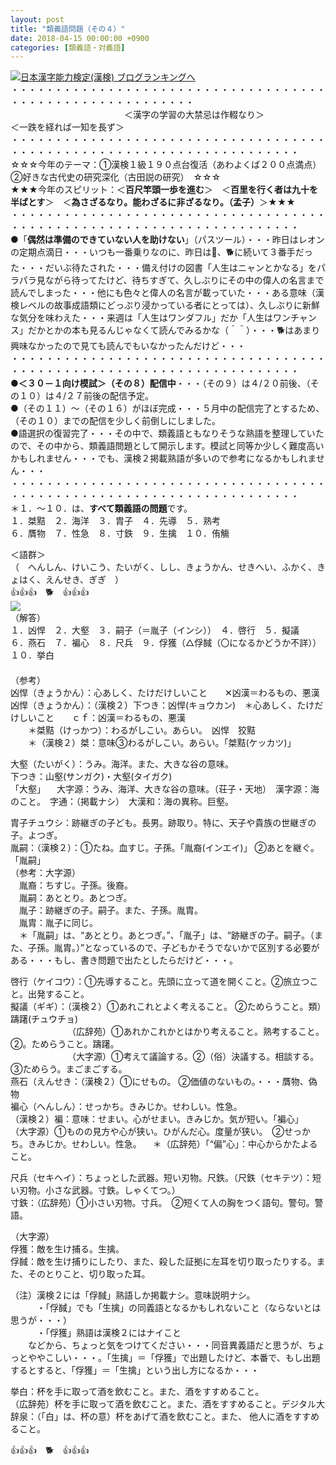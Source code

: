 ```yaml
---
layout: post
title: "類義語問題（その４）"
date: 2018-04-15 00:00:00 +0900
categories: [類義語・対義語]
---
```


[![](/syuusyuu9701/assets/images/類義語問題（その４）-br_c_3028_1.gif)](http://blog.with2.net/link.php?1659096:3028 "日本漢字能力検定(漢検) ブログランキングへ")[日本漢字能力検定(漢検) ブログランキングへ](http://blog.with2.net/link.php?1659096:3028)  
・・・・・・・・・・・・・・・・・・・・・・・・・・・・・・・・・・・・・・・・・・・・・・・・・・・・・・・・・  
　　　　　　　　　　　　　＜漢字の学習の大禁忌は作輟なり＞　　　　　　　　　＜一跌を経れば一知を長ず＞  
・・・・・・・・・・・・・・・・・・・・・・・・・・・・・・・・・・・・・・・・・・・・・・・・・・・・・・・・・・・・・・・・・・・・・  
☆☆☆今年のテーマ：①漢検１級１９０点台復活（あわよくば２００点満点）　②好きな古代史の研究深化（古田説の研究）　☆☆☆  
★★★今年のスピリット：＜**百尺竿頭一歩を進む**＞　＜**百里を行く者は九十を半ばとす**＞　＜**為さざるなり。能わざるに非ざるなり。（孟子）**＞★★★  
・・・・・・・・・・・・・・・・・・・・・・・・・・・・・・・・・・・・・・・・・・・・・・・・・・・・・・・・・・・・・・・・・・・・・  
●「**偶然は準備のできていない人を助けない**」（パスツール）・・・昨日はレオンの定期点滴日・・・いつも一番乗りなのに、昨日は🐇、🐕に続いて３番手だった・・・だいぶ待たされた・・・備え付けの図書「人生はニャンとかなる」をパラパラ見ながら待ってたけど、待ちすぎて、久しぶりにその中の偉人の名言まで読んでしまった・・・他にも色々と偉人の名言が載っていた・・・ある意味（漢検レベルの故事成語類にどっぷり浸かっている者にとっては）、久しぶりに新鮮な気分を味わえた・・・来週は「人生はワンダフル」だか「人生はワンチャンス」だかとかの本も見るんじゃなくて読んでみるかな（＾＾）・・・🐕はあまり興味なかったので見ても読んでもいなかったんだけど・・・  
・・・・・・・・・・・・・・・・・・・・・・・・・・・・・・・・・・・・・・・・・・・・・・・・・・・・・・・・・・・・・・・・・・・・・  
**●＜３０－１向け模試＞（その８）配信中**・・・（その９）は４/２０前後、（その１０）は４/２７前後の配信予定。  
●（その１１）～（その１６）がほぼ完成・・・５月中の配信完了とするため、（その１０）までの配信を少しく前倒しにしました。  
●語選択の復習完了・・・その中で、類義語ともなりそうな熟語を整理していたので、その中から、類義語問題として開示します。模試と同等か少しく難度高いかもしれません・・・でも、漢検２掲載熟語が多いので参考になるかもしれません・・・  
・・・・・・・・・・・・・・・・・・・・・・・・・・・・・・・・・・・・・・・・・・・・・・・・・・・・・・・・・・・・・・・・・・・・・  
＊１．～１０．は、**すべて類義語の問題**です。  
１．桀黠　２．海洋　３．胄子　４．先導　５．熟考  
６．贋物　７．性急　８．寸鉄　９．生擒　１０．侑觴  
  
＜語群＞  
（　へんしん、けいこう、たいがく、しし、きょうかん、せきへい、ふかく、きょはく、えんせき、ぎぎ　）  
👍👍👍　🐕　👍👍👍  
![](/syuusyuu9701/assets/images/類義語問題（その４）-61c0aa64fda83ebe3f9acbfea47cac9d.png)  
（解答）  
１．凶悍　２．大壑　３．嗣子（＝胤子（インシ））　４．啓行　５．擬議  
６．燕石　７．褊心　８．尺兵　９．俘獲（△俘馘（〇になるかどうか不詳））　１０．挙白  
　　  
（参考）  
凶悍（きょうかん）：心あしく、たけだけしいこと　　✕凶漢＝わるもの、悪漢  
凶悍（きょうかん）：（漢検２）下つき：凶悍(キョウカン)　＊心あしく、たけだけしいこと　　ｃｆ：凶漢＝わるもの、悪漢  
　　＊桀黠（けっかつ）：わるがしこい。あらい。　凶悍　狡黠  
　　＊（漢検２）桀：意味③わるがしこい。あらい。「桀黠(ケッカツ)」   
  
大壑（たいがく）：うみ。海洋。また、大きな谷の意味。  
下つき：山壑(サンガク)・大壑(タイガク)  
「大壑」 　大字源：うみ、海洋、大きな谷の意味。（荘子・天地）　漢字源：海のこと。　字通：（掲載ナシ）　大漢和：海の異称。巨壑。  
  
胄子チュウシ：跡継ぎの子ども。長男。跡取り。特に、天子や貴族の世継ぎの子。よつぎ。  
胤嗣：（漢検２）：①たね。血すじ。子孫。「胤裔(インエイ)」 ②あとを継ぐ。「胤嗣」  
（参考：大字源）  
　胤裔：ちすじ。子孫。後裔。  
　胤嗣：あととり。あとつぎ。  
　胤子：跡継ぎの子。嗣子。また、子孫。胤胄。  
　胤胄：胤子に同じ。  
　＊「胤嗣」は、“あととり。あとつぎ。”、「胤子」は、“跡継ぎの子。嗣子。（また、子孫。胤胄。）”となっているので、子どもかそうでないかで区別する必要がある・・・もし、書き問題で出たとしたらだけど・・・。  
  
啓行（ケイコウ）：①先導すること。先頭に立って道を開くこと。②旅立つこと。出発すること。  
擬議（ギギ）：（漢検２）①あれこれとよく考えること。 ②ためらうこと。類）躊躇(チュウチョ)  
　　　　　　　（広辞苑）①あれかこれかとはかり考えること。熟考すること。　②。ためらうこと。躊躇。  
　　　　　　　（大字源）①考えて議論する。②（俗）決議する。相談する。③ためらう。まごまごする。  
燕石（えんせき：（漢検２）①にせもの。 ②価値のないもの。・・・贋物、偽物  
褊心（へんしん）：せっかち。きみじか。せわしい。性急。  
（漢検２）褊：意味：せまい。心がせまい。きみじか。気が短い。「褊心」  
（大字源）①ものの見方や心が狭い。ひがんだ心。度量が狭い。　②せっかち。きみじか。せわしい。性急。 　＊（広辞苑）「“偏”心」：中心からかたよること。  
  
尺兵（セキヘイ）：ちょっとした武器。短い刃物。尺鉄。（尺鉄（セキテツ）：短い刃物。小さな武器。寸鉄。しゃくてつ。）  
寸鉄：（広辞苑）①小さい刃物。寸兵。　②短くて人の胸をつく語句。警句。警語。  
  
（大字源）  
俘獲：敵を生け捕る。生擒。  
俘馘：敵を生け捕りにしたり、また、殺した証拠に左耳を切り取ったりする。また、そのとりこと、切り取った耳。  
  
（注）漢検２には「俘馘」熟語しか掲載ナシ。意味説明ナシ。  
　　　・「俘馘」でも「生擒」の同義語となるかもしれないこと（ならないとは思うが・・・）  
　　　・「俘獲」熟語は漢検２にはナイこと  
　　などから、ちょっと気をつけてください・・・同音異義語だと思うが、ちょっとややこしい・・・。「生擒」＝「俘獲」で出題したけど、本番で、もし出題するとすると、「俘獲」＝「生擒」という出し方になるか・・・  
  
挙白：杯を手に取って酒を飲むこと。また、酒をすすめること。　　  
（広辞苑）杯を手に取って酒を飲むこと。また、酒をすすめること。デジタル大辞泉：（「白」は、杯の意）杯をあげて酒を飲むこと。また、 他人に酒をすすめること。  
  
👍👍👍　🐕　👍👍👍